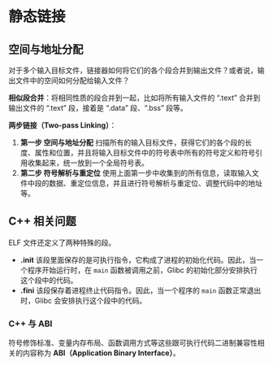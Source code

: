 # 静态链接

## 空间与地址分配

对于多个输入目标文件，链接器如何将它们的各个段合并到输出文件？或者说，输出文件中的空间如何分配给输入文件？

**相似段合并**：将相同性质的段合并到一起，比如将所有输入文件的 “.text” 合并到输出文件的 “.text” 段，接着是 “.data” 段、“.bss” 段等。

**两步链接（Two-pass Linking）**：

1. **第一步 空间与地址分配**  扫描所有的输入目标文件，获得它们的各个段的长度、属性和位置，并且将输入目标文件中的符号表中所有的符号定义和符号引用收集起来，统一放到一个全局符号表。
2. **第二步 符号解析与重定位**  使用上面第一步中收集到的所有信息，读取输入文件中段的数据、重定位信息，并且进行符号解析与重定位、调整代码中的地址等。

## C++ 相关问题

ELF 文件还定义了两种特殊的段。

- **.init**  该段里面保存的是可执行指令，它构成了进程的初始化代码。因此，当一个程序开始运行时，在 `main` 函数被调用之前，Glibc 的初始化部分安排执行这个段中的代码。
- **.fini**  该段保存着进程终止代码指令。因此，当一个程序的 `main` 函数正常退出时，Glibc 会安排执行这个段中的代码。

### C++ 与 ABI

符号修饰标准、变量内存布局、函数调用方式等这些跟可执行代码二进制兼容性相关的内容称为 **ABI（Application Binary Interface）**。
